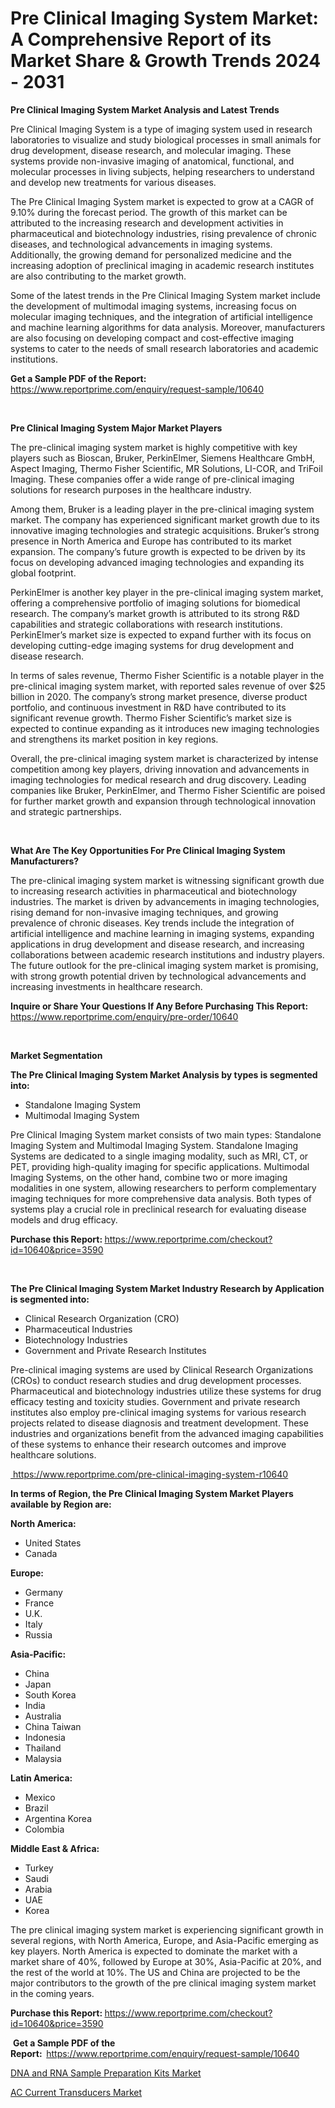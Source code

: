 <p><h1>Pre Clinical Imaging System Market: A Comprehensive Report of its Market Share & Growth Trends 2024 - 2031</h1></p><p><strong>Pre Clinical Imaging System Market Analysis and Latest Trends</strong></p>
<p><p>Pre Clinical Imaging System is a type of imaging system used in research laboratories to visualize and study biological processes in small animals for drug development, disease research, and molecular imaging. These systems provide non-invasive imaging of anatomical, functional, and molecular processes in living subjects, helping researchers to understand and develop new treatments for various diseases.</p><p>The Pre Clinical Imaging System market is expected to grow at a CAGR of 9.10% during the forecast period. The growth of this market can be attributed to the increasing research and development activities in pharmaceutical and biotechnology industries, rising prevalence of chronic diseases, and technological advancements in imaging systems. Additionally, the growing demand for personalized medicine and the increasing adoption of preclinical imaging in academic research institutes are also contributing to the market growth.</p><p>Some of the latest trends in the Pre Clinical Imaging System market include the development of multimodal imaging systems, increasing focus on molecular imaging techniques, and the integration of artificial intelligence and machine learning algorithms for data analysis. Moreover, manufacturers are also focusing on developing compact and cost-effective imaging systems to cater to the needs of small research laboratories and academic institutions.</p></p>
<p><strong>Get a Sample PDF of the Report:&nbsp;</strong> <a href="https://www.reportprime.com/enquiry/request-sample/10640">https://www.reportprime.com/enquiry/request-sample/10640</a></p>
<p>&nbsp;</p>
<p><strong>Pre Clinical Imaging System Major Market Players</strong></p>
<p><p>The pre-clinical imaging system market is highly competitive with key players such as Bioscan, Bruker, PerkinElmer, Siemens Healthcare GmbH, Aspect Imaging, Thermo Fisher Scientific, MR Solutions, LI-COR, and TriFoil Imaging. These companies offer a wide range of pre-clinical imaging solutions for research purposes in the healthcare industry.</p><p>Among them, Bruker is a leading player in the pre-clinical imaging system market. The company has experienced significant market growth due to its innovative imaging technologies and strategic acquisitions. Bruker’s strong presence in North America and Europe has contributed to its market expansion. The company’s future growth is expected to be driven by its focus on developing advanced imaging technologies and expanding its global footprint.</p><p>PerkinElmer is another key player in the pre-clinical imaging system market, offering a comprehensive portfolio of imaging solutions for biomedical research. The company’s market growth is attributed to its strong R&D capabilities and strategic collaborations with research institutions. PerkinElmer’s market size is expected to expand further with its focus on developing cutting-edge imaging systems for drug development and disease research.</p><p>In terms of sales revenue, Thermo Fisher Scientific is a notable player in the pre-clinical imaging system market, with reported sales revenue of over $25 billion in 2020. The company’s strong market presence, diverse product portfolio, and continuous investment in R&D have contributed to its significant revenue growth. Thermo Fisher Scientific’s market size is expected to continue expanding as it introduces new imaging technologies and strengthens its market position in key regions.</p><p>Overall, the pre-clinical imaging system market is characterized by intense competition among key players, driving innovation and advancements in imaging technologies for medical research and drug discovery. Leading companies like Bruker, PerkinElmer, and Thermo Fisher Scientific are poised for further market growth and expansion through technological innovation and strategic partnerships.</p></p>
<p>&nbsp;</p>
<p><strong>What Are The Key Opportunities For Pre Clinical Imaging System Manufacturers?</strong></p>
<p><p>The pre-clinical imaging system market is witnessing significant growth due to increasing research activities in pharmaceutical and biotechnology industries. The market is driven by advancements in imaging technologies, rising demand for non-invasive imaging techniques, and growing prevalence of chronic diseases. Key trends include the integration of artificial intelligence and machine learning in imaging systems, expanding applications in drug development and disease research, and increasing collaborations between academic research institutions and industry players. The future outlook for the pre-clinical imaging system market is promising, with strong growth potential driven by technological advancements and increasing investments in healthcare research.</p></p>
<p><strong>Inquire or Share Your Questions If Any Before Purchasing This Report:</strong> <a href="https://www.reportprime.com/enquiry/pre-order/10640">https://www.reportprime.com/enquiry/pre-order/10640</a></p>
<p>&nbsp;</p>
<p><strong>Market Segmentation</strong></p>
<p><strong>The Pre Clinical Imaging System Market Analysis by types is segmented into:</strong></p>
<p><ul><li>Standalone Imaging System</li><li>Multimodal Imaging System</li></ul></p>
<p><p>Pre Clinical Imaging System market consists of two main types: Standalone Imaging System and Multimodal Imaging System. Standalone Imaging Systems are dedicated to a single imaging modality, such as MRI, CT, or PET, providing high-quality imaging for specific applications. Multimodal Imaging Systems, on the other hand, combine two or more imaging modalities in one system, allowing researchers to perform complementary imaging techniques for more comprehensive data analysis. Both types of systems play a crucial role in preclinical research for evaluating disease models and drug efficacy.</p></p>
<p><strong>Purchase this Report:&nbsp;</strong><a href="https://www.reportprime.com/checkout?id=10640&price=3590">https://www.reportprime.com/checkout?id=10640&price=3590</a></p>
<p>&nbsp;</p>
<p><strong>The Pre Clinical Imaging System Market Industry Research by Application is segmented into:</strong></p>
<p><ul><li>Clinical Research Organization (CRO)</li><li>Pharmaceutical Industries</li><li>Biotechnology Industries</li><li>Government and Private Research Institutes</li></ul></p>
<p><p>Pre-clinical imaging systems are used by Clinical Research Organizations (CROs) to conduct research studies and drug development processes. Pharmaceutical and biotechnology industries utilize these systems for drug efficacy testing and toxicity studies. Government and private research institutes also employ pre-clinical imaging systems for various research projects related to disease diagnosis and treatment development. These industries and organizations benefit from the advanced imaging capabilities of these systems to enhance their research outcomes and improve healthcare solutions.</p></p>
<p><a href="https://www.reportprime.com/pre-clinical-imaging-system-r10640">&nbsp;https://www.reportprime.com/pre-clinical-imaging-system-r10640</a></p>
<p><strong>In terms of Region, the Pre Clinical Imaging System Market Players available by Region are:</strong></p>
<p>
    <p> <strong> North America: </strong>
        <ul>
            <li>United States</li>
            <li>Canada</li>
        </ul>
        </p> 
    <p> <strong> Europe: </strong>
        <ul>
            <li>Germany</li>
            <li>France</li>
            <li>U.K.</li>
            <li>Italy</li>
            <li>Russia</li>
        </ul>
        </p> 
    <p> <strong> Asia-Pacific: </strong>
        <ul>
            <li>China</li>
            <li>Japan</li>
            <li>South Korea</li>
            <li>India</li>
            <li>Australia</li>
            <li>China Taiwan</li>
            <li>Indonesia</li>
            <li>Thailand</li>
            <li>Malaysia</li>
        </ul>
        </p> 
    <p> <strong> Latin America: </strong>
        <ul>
            <li>Mexico</li>
            <li>Brazil</li>
            <li>Argentina Korea</li>
            <li>Colombia</li>
        </ul>
        </p> 
    <p> <strong> Middle East & Africa: </strong>
        <ul>
            <li>Turkey</li>
            <li>Saudi</li>
            <li>Arabia</li>
            <li>UAE</li>
            <li>Korea</li>
        </ul>
    </p>
    </p>
<p><p>The pre clinical imaging system market is experiencing significant growth in several regions, with North America, Europe, and Asia-Pacific emerging as key players. North America is expected to dominate the market with a market share of 40%, followed by Europe at 30%, Asia-Pacific at 20%, and the rest of the world at 10%. The US and China are projected to be the major contributors to the growth of the pre clinical imaging system market in the coming years.</p></p>
<p><strong>Purchase this Report: </strong><a href="https://www.reportprime.com/checkout?id=10640&price=3590">https://www.reportprime.com/checkout?id=10640&price=3590</a></p>
<p>&nbsp;<strong>Get a Sample PDF of the Report:&nbsp;&nbsp;</strong><a href="https://www.reportprime.com/enquiry/request-sample/10640">https://www.reportprime.com/enquiry/request-sample/10640</a></p>
<p><strong></strong></p>
<p><p><a href="https://github.com/Alonsoolds3wq1d81czn8rbol/Market-Research-Report-List-2/blob/main/dna-and-rna-sample-preparation-kits-market.md">DNA and RNA Sample Preparation Kits Market</a></p><p><a href="https://gamy-alyssum-396.notion.site/AC-Current-Transducers-Market-Insight-Market-Trends-Growth-Forecasted-from-2024-TO-2031-8c7282c35184407d85bf9bdb517fe117">AC Current Transducers Market</a></p></p>